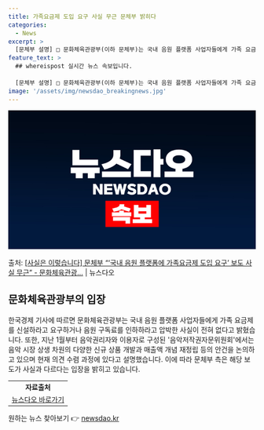 ```yaml
---
title: 가족요금제 도입 요구 사실 무근 문체부 밝히다
categories:
  - News
excerpt: >
  [문체부 설명] □ 문화체육관광부(이하 문체부)는 국내 음원 플랫폼 사업자들에게 가족 요금제를 신설하라고 요…
feature_text: >
  ## whereispost 실시간 뉴스 속보입니다.

  [문체부 설명] □ 문화체육관광부(이하 문체부)는 국내 음원 플랫폼 사업자들에게 가족 요금제를 신설하라고 요…
image: '/assets/img/newsdao_breakingnews.jpg'
---
```


![뉴스다오 속보](/assets/img/newsdao_breakingnews.jpg)

<p>출처: <a href="https://newsdao.kr/3596" rel="dofollow">[사실은 이렇습니다] 문체부 “‘국내 음원 플랫폼에 가족요금제 도입 요구’ 보도 사실 무근” - 문화체육관광…</a> | 뉴스다오</p>

<h2 data-ke-size="size26">문화체육관광부의 입장</h2>
<p data-ke-size="size16">한국경제 기사에 따르면 문화체육관광부는 국내 음원 플랫폼 사업자들에게 가족 요금제를 신설하라고 요구하거나 음원 구독료를 인하하라고 압박한 사실이 전혀 없다고 밝혔습니다. 또한, 지난 1월부터 음악권리자와 이용자로 구성된 '음악저작권자문위원회'에서는 음악 시장 상생 차원의 다양한 신규 상품 개발과 매출액 개념 재정립 등의 안건을 논의하고 있으며 현재 의견 수렴 과정에 있다고 설명했습니다. 이에 따라 문체부 측은 해당 보도가 사실과 다르다는 입장을 밝히고 있습니다.</p>
<table>
  <tbody>
    <tr>
      <td style="text-align: center; height: 17px;"><b>자료출처</b></td>
    </tr>
    <tr>
      <td style="text-align: center; height: 17px;"><a href="https://newsdao.kr/3596">뉴스다오 바로가기</a></td>
    </tr>
  </tbody>
</table> 

원하는 뉴스 찾아보기 👉 <a href="https://newsdao.kr" rel="dofollow">newsdao.kr</a>


